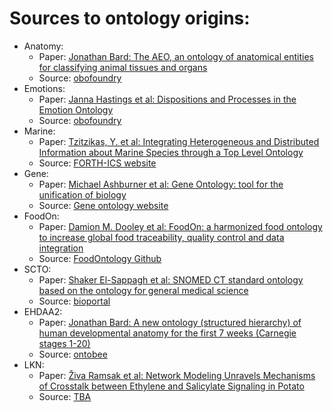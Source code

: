 # Sources to ontology origins:
* Anatomy: 
  - Paper: [Jonathan Bard: The AEO, an ontology of anatomical entities for classifying animal tissues and organs](https://www.frontiersin.org/articles/10.3389/fgene.2012.00018/full)
  - Source: [obofoundry](http://www.obofoundry.org/ontology/aeo.html)
* Emotions:
  - Paper: [Janna Hastings et al: Dispositions and Processes in the Emotion Ontology](http://ceur-ws.org/Vol-833/paper10.pdf)
  - Source: [obofoundry](http://www.obofoundry.org/ontology/mfoem.html)
* Marine:
  - Paper: [Tzitzikas, Y. et al: Integrating Heterogeneous and Distributed Information about Marine Species through a Top Level Ontology](https://link.springer.com/chapter/10.1007%2F978-3-319-03437-9_29)
  - Source: [FORTH-ICS website](https://projects.ics.forth.gr/isl/ontology/content-MTLO/marinetlo.owl)
* Gene:
  - Paper: [Michael Ashburner et al: Gene Ontology: tool for the unification of biology](https://www.nature.com/articles/ng0500_25)
  - Source: [Gene ontology website](http://geneontology.org/docs/download-ontology/)
* FoodOn:
  - Paper: [Damion M. Dooley et al: FoodOn: a harmonized food ontology to increase global food traceability,
quality control and data integration](https://www.nature.com/articles/s41538-018-0032-6)
  - Source: [FoodOntology Github](https://github.com/FoodOntology/foodon)
* SCTO:
  - Paper: [Shaker El-Sappagh et al: SNOMED CT standard ontology based on the ontology for general medical science](https://bmcmedinformdecismak.biomedcentral.com/articles/10.1186/s12911-018-0651-5)
  - Source: [bioportal](https://bioportal.bioontology.org/ontologies/SCTO)
* EHDAA2:
  - Paper: [Jonathan Bard: A new ontology (structured hierarchy) of human developmental anatomy for the first 7 weeks
(Carnegie stages 1-20)](https://onlinelibrary.wiley.com/doi/10.1111/j.1469-7580.2012.01566.x)
  - Source: [ontobee](http://www.ontobee.org/ontology/EHDAA2)
* LKN:
  - Paper: [Živa Ramsak et al: Network Modeling Unravels Mechanisms of Crosstalk between Ethylene and Salicylate Signaling
in Potato](https://academic.oup.com/plphys/article/178/1/488/6116708)
  - Source: [TBA]()
